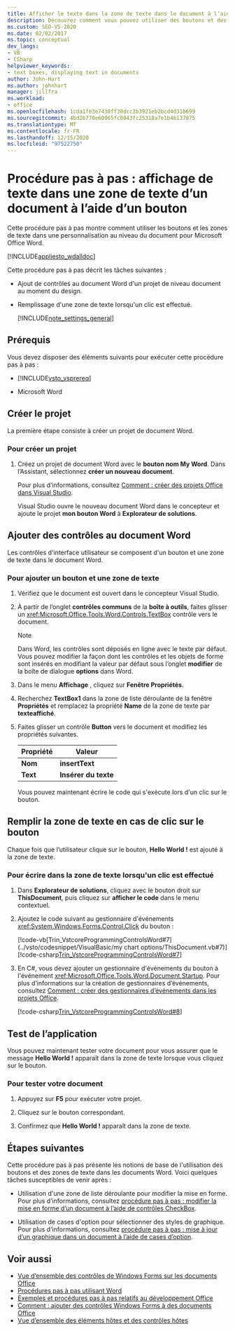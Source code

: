 ```yaml
---
title: Afficher le texte dans la zone de texte dans le document à l’aide du bouton
description: Découvrez comment vous pouvez utiliser des boutons et des zones de texte dans une personnalisation au niveau du document pour Microsoft Word.
ms.custom: SEO-VS-2020
ms.date: 02/02/2017
ms.topic: conceptual
dev_langs:
- VB
- CSharp
helpviewer_keywords:
- text boxes, displaying text in documents
author: John-Hart
ms.author: johnhart
manager: jillfra
ms.workload:
- office
ms.openlocfilehash: 1cda1fe3e7430ff30dcc3b3921eb2bcd4d31b699
ms.sourcegitcommit: 4bd2b770e60965fc0843fc25318a7e1b46137875
ms.translationtype: MT
ms.contentlocale: fr-FR
ms.lasthandoff: 12/15/2020
ms.locfileid: "97522750"
---
```

# <a name="walkthrough-display-text-in-a-text-box-in-a-document-using-a-button"></a>Procédure pas à pas : affichage de texte dans une zone de texte d’un document à l’aide d’un bouton
  Cette procédure pas à pas montre comment utiliser les boutons et les zones de texte dans une personnalisation au niveau du document pour Microsoft Office Word.

 [!INCLUDE[appliesto_wdalldoc](../vsto/includes/appliesto-wdalldoc-md.md)]

 Cette procédure pas à pas décrit les tâches suivantes :

- Ajout de contrôles au document Word d'un projet de niveau document au moment du design.

- Remplissage d'une zone de texte lorsqu'un clic est effectué.

  [!INCLUDE[note_settings_general](../sharepoint/includes/note-settings-general-md.md)]

## <a name="prerequisites"></a>Prérequis
 Vous devez disposer des éléments suivants pour exécuter cette procédure pas à pas :

- [!INCLUDE[vsto_vsprereq](../vsto/includes/vsto-vsprereq-md.md)]

- Microsoft Word

## <a name="create-the-project"></a>Créer le projet
 La première étape consiste à créer un projet de document Word.

### <a name="to-create-a-new-project"></a>Pour créer un projet

1. Créez un projet de document Word avec le **bouton nom My Word**. Dans l’Assistant, sélectionnez **créer un nouveau document**.

     Pour plus d’informations, consultez [Comment : créer des projets Office dans Visual Studio](../vsto/how-to-create-office-projects-in-visual-studio.md).

     Visual Studio ouvre le nouveau document Word dans le concepteur et ajoute le projet **mon bouton Word** à **Explorateur de solutions**.

## <a name="add-controls-to-the-word-document"></a>Ajouter des contrôles au document Word
 Les contrôles d'interface utilisateur se composent d'un bouton et une zone de texte dans le document Word.

### <a name="to-add-a-button-and-a-text-box"></a>Pour ajouter un bouton et une zone de texte

1. Vérifiez que le document est ouvert dans le concepteur Visual Studio.

2. À partir de l’onglet **contrôles communs** de la **boîte à outils**, faites glisser un <xref:Microsoft.Office.Tools.Word.Controls.TextBox> contrôle vers le document.

   > [!NOTE]
   > Dans Word, les contrôles sont déposés en ligne avec le texte par défaut. Vous pouvez modifier la façon dont les contrôles et les objets de forme sont insérés en modifiant la valeur par défaut sous l’onglet **modifier** de la boîte de dialogue **options** dans Word.

3. Dans le menu **Affichage** , cliquez sur **Fenêtre Propriétés**.

4. Recherchez **TextBox1** dans la zone de liste déroulante de la fenêtre **Propriétés** et remplacez la propriété **Name** de la zone de texte par **texteaffiché**.

5. Faites glisser un contrôle **Button** vers le document et modifiez les propriétés suivantes.

   |Propriété|Valeur|
   |--------------|-----------|
   |**Nom**|**insertText**|
   |**Text**|**Insérer du texte**|

   Vous pouvez maintenant écrire le code qui s'exécute lors d'un clic sur le bouton.

## <a name="populate-the-text-box-when-the-button-is-clicked"></a>Remplir la zone de texte en cas de clic sur le bouton
 Chaque fois que l’utilisateur clique sur le bouton, **Hello World !** est ajouté à la zone de texte.

### <a name="to-write-to-the-text-box-when-the-button-is-clicked"></a>Pour écrire dans la zone de texte lorsqu'un clic est effectué

1. Dans **Explorateur de solutions**, cliquez avec le bouton droit sur **ThisDocument**, puis cliquez sur **afficher le code** dans le menu contextuel.

2. Ajoutez le code suivant au gestionnaire d'événements <xref:System.Windows.Forms.Control.Click> du bouton :

     [!code-vb[Trin_VstcoreProgrammingControlsWord#7](../vsto/codesnippet/VisualBasic/my chart options/ThisDocument.vb#7)]
     [!code-csharp[Trin_VstcoreProgrammingControlsWord#7](../vsto/codesnippet/CSharp/Trin_VstcoreProgrammingControlsWordCS/ThisDocument.cs#7)]

3. En C#, vous devez ajouter un gestionnaire d'événements du bouton à l'événement <xref:Microsoft.Office.Tools.Word.Document.Startup>. Pour plus d’informations sur la création de gestionnaires d’événements, consultez [Comment : créer des gestionnaires d’événements dans les projets Office](../vsto/how-to-create-event-handlers-in-office-projects.md).

     [!code-csharp[Trin_VstcoreProgrammingControlsWord#8](../vsto/codesnippet/CSharp/Trin_VstcoreProgrammingControlsWordCS/ThisDocument.cs#8)]

## <a name="test-the-application"></a>Test de l’application
 Vous pouvez maintenant tester votre document pour vous assurer que le message **Hello World !** apparaît dans la zone de texte lorsque vous cliquez sur le bouton.

### <a name="to-test-your-document"></a>Pour tester votre document

1. Appuyez sur **F5** pour exécuter votre projet.

2. Cliquez sur le bouton correspondant.

3. Confirmez que **Hello World !** apparaît dans la zone de texte.

## <a name="next-steps"></a>Étapes suivantes
 Cette procédure pas à pas présente les notions de base de l'utilisation des boutons et des zones de texte dans les documents Word. Voici quelques tâches susceptibles de venir après :

- Utilisation d'une zone de liste déroulante pour modifier la mise en forme. Pour plus d’informations, consultez [procédure pas à pas : modifier la mise en forme d’un document à l’aide de contrôles CheckBox](../vsto/walkthrough-changing-document-formatting-using-checkbox-controls.md).

- Utilisation de cases d'option pour sélectionner des styles de graphique. Pour plus d’informations, consultez [procédure pas à pas : mise à jour d’un graphique dans un document à l’aide de cases d’option](../vsto/walkthrough-updating-a-chart-in-a-document-using-radio-buttons.md).

## <a name="see-also"></a>Voir aussi
- [Vue d’ensemble des contrôles de Windows Forms sur les documents Office](../vsto/windows-forms-controls-on-office-documents-overview.md)
- [Procédures pas à pas utilisant Word](../vsto/walkthroughs-using-word.md)
- [Exemples et procédures pas à pas relatifs au développement Office](../vsto/office-development-samples-and-walkthroughs.md)
- [Comment : ajouter des contrôles Windows Forms à des documents Office](../vsto/how-to-add-windows-forms-controls-to-office-documents.md)
- [Vue d’ensemble des éléments hôtes et des contrôles hôtes](../vsto/host-items-and-host-controls-overview.md)
